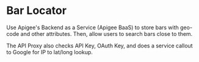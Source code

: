 Bar Locator
===========

Use Apigee's Backend as a Service (Apigee BaaS) to store bars with geo-code and other
attributes.  Then, allow users to search bars close to them.

The API Proxy also checks API Key, OAuth Key, and does a service callout to Google for
IP to lat/long lookup.

